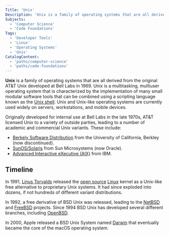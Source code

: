 ```yaml
---
Title: 'Unix'
Description: 'Unix is a family of operating systems that are all derived from the original AT&T Unix developed at Bell Labs in 1969.'
Subjects:
  - 'Computer Science'
  - 'Code Foundations'
Tags:
  - 'Developer Tools'
  - 'Linux'
  - 'Operating Systems'
  - 'Unix'
CatalogContent:
  - 'paths/computer-science'
  - 'paths/code-foundations'
---
```


**Unix** is a family of operating systems that are all derived from the original AT&T Unix developed at Bell Labs in 1969. Unix is a multitasking, multiuser operating system that is characterized by the implementation of many small modular software tools that can be combined using a scripting language known as the [Unix shell](https://en.wikipedia.org/wiki/Unix_shell). Unix and Unix-like operating systems are currently used widely on servers, workstations, and mobile devices.

Originally developed for internal use at Bell Labs in the late 1970s, AT&T licensed Unix to a variety of outside parties, leading to a number of academic and commercial Unix variants. These include:

- [Berkely Software Distribution](https://en.wikipedia.org/wiki/Berkeley_Software_Distribution#External_links) from the University of California, Berkley (now discontinued).
- [SunOS/Solaris](https://www.oracle.com/solaris/solaris11/) from Sun Microsystems (now Oracle).
- [Advanced Interactive eXecutive (AIX)](https://www.ibm.com/it-infrastructure/power/os/aix) from IBM.

## Timeline

In 1991, [Linus Torvalds](https://www.codecademy.com/resources/docs/general/linus-torvalds) released the [open source](https://www.codecademy.com/resources/docs/general/open-source) [Linux](https://www.codecademy.com/resources/docs/general/linux) kernel as a Unix-like free alternative to proprietary Unix systems. It had since exploded into dozens, if not hundreds of different variant distributions.

In 1992, a free derivative of BSD Unix was released, leading to the [NetBSD](https://www.netbsd.org/) and [FreeBSD](https://www.freebsd.org/) projects. Since 1994 BSD Unix has developed several different branches, including [OpenBSD](https://www.openbsd.org/).

In 2000, Apple released a BSD Unix System named [Darwin](https://en.wikipedia.org/wiki/Darwin_%28operating_system%29#External_links) that eventually became the core of the macOS operating system.
